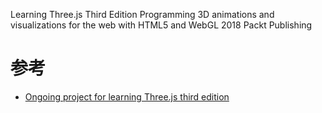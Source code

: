 Learning Three.js Third Edition
Programming 3D animations and visualizations for the web with HTML5 and WebGL
2018 Packt Publishing

# 参考
- [Ongoing project for learning Three.js third edition](https://github.com/josdirksen/learning-threejs-third)
     
